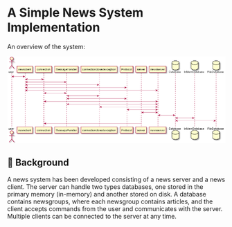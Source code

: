 # A Simple News System Implementation
An overview of the system:

![overview](./src/csuml.png)

## :thought_balloon: Background
A news system has been developed consisting of a news server and a news client. The server can handle two types databases, one stored in the primary memory (in-memory) and another stored on disk. A database contains newsgroups, where each newsgroup contains articles, and the client accepts commands from the user and communicates with the server. Multiple clients can be connected to the server at any time.


